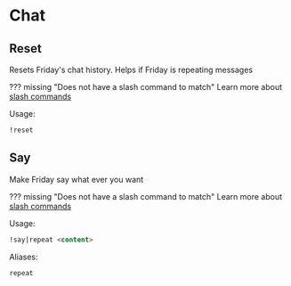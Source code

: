 # Chat


## Reset

Resets Friday's chat history. Helps if Friday is repeating messages

??? missing "Does not have a slash command to match"
	Learn more about [slash commands](/#slash-commands)

Usage:

```md
!reset 
```

## Say

Make Friday say what ever you want

??? missing "Does not have a slash command to match"
	Learn more about [slash commands](/#slash-commands)

Usage:

```md
!say|repeat <content>
```

Aliases:

```md
repeat
```
